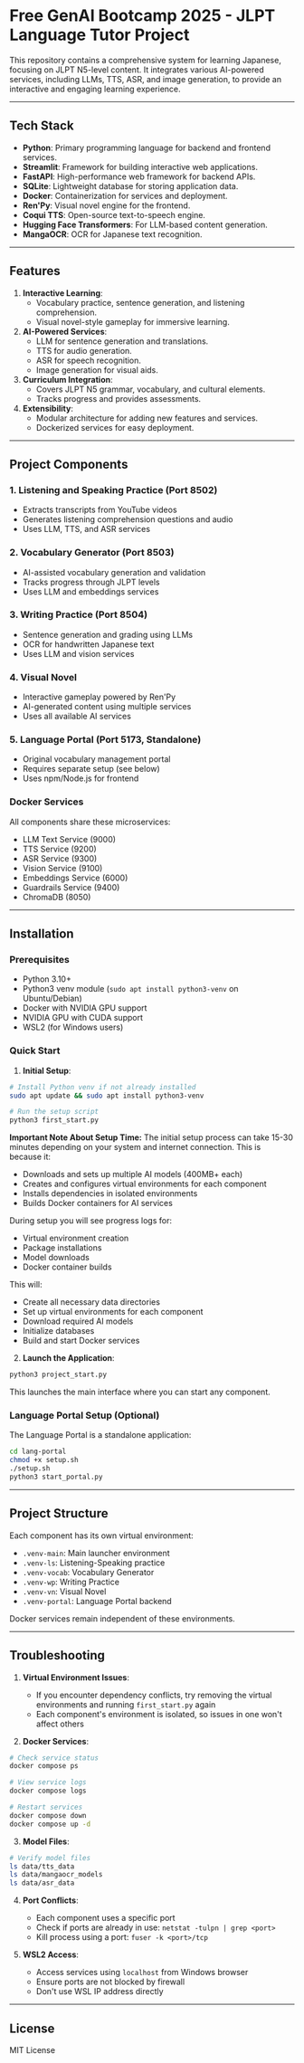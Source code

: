 # Free GenAI Bootcamp 2025 - JLPT Language Tutor Project

This repository contains a comprehensive system for learning Japanese, focusing on JLPT N5-level content. It integrates various AI-powered services, including LLMs, TTS, ASR, and image generation, to provide an interactive and engaging learning experience.

---

## **Tech Stack**
- **Python**: Primary programming language for backend and frontend services.
- **Streamlit**: Framework for building interactive web applications.
- **FastAPI**: High-performance web framework for backend APIs.
- **SQLite**: Lightweight database for storing application data.
- **Docker**: Containerization for services and deployment.
- **Ren'Py**: Visual novel engine for the frontend.
- **Coqui TTS**: Open-source text-to-speech engine.
- **Hugging Face Transformers**: For LLM-based content generation.
- **MangaOCR**: OCR for Japanese text recognition.

---

## **Features**
1. **Interactive Learning**: 
   - Vocabulary practice, sentence generation, and listening comprehension.
   - Visual novel-style gameplay for immersive learning.
2. **AI-Powered Services**:
   - LLM for sentence generation and translations.
   - TTS for audio generation.
   - ASR for speech recognition.
   - Image generation for visual aids.
3. **Curriculum Integration**:
   - Covers JLPT N5 grammar, vocabulary, and cultural elements.
   - Tracks progress and provides assessments.
4. **Extensibility**:
   - Modular architecture for adding new features and services.
   - Dockerized services for easy deployment.

---

## **Project Components**

### **1. Listening and Speaking Practice** (Port 8502)
- Extracts transcripts from YouTube videos
- Generates listening comprehension questions and audio
- Uses LLM, TTS, and ASR services

### **2. Vocabulary Generator** (Port 8503)
- AI-assisted vocabulary generation and validation
- Tracks progress through JLPT levels
- Uses LLM and embeddings services

### **3. Writing Practice** (Port 8504)
- Sentence generation and grading using LLMs
- OCR for handwritten Japanese text
- Uses LLM and vision services

### **4. Visual Novel**
- Interactive gameplay powered by Ren'Py
- AI-generated content using multiple services
- Uses all available AI services

### **5. Language Portal** (Port 5173, Standalone)
- Original vocabulary management portal
- Requires separate setup (see below)
- Uses npm/Node.js for frontend

### **Docker Services**
All components share these microservices:
- LLM Text Service (9000)
- TTS Service (9200)
- ASR Service (9300)
- Vision Service (9100)
- Embeddings Service (6000)
- Guardrails Service (9400)
- ChromaDB (8050)

---

## **Installation**

### **Prerequisites**
- Python 3.10+
- Python3 venv module (`sudo apt install python3-venv` on Ubuntu/Debian)
- Docker with NVIDIA GPU support
- NVIDIA GPU with CUDA support
- WSL2 (for Windows users)

### **Quick Start**

1. **Initial Setup**:
```bash
# Install Python venv if not already installed
sudo apt update && sudo apt install python3-venv

# Run the setup script
python3 first_start.py
```

**Important Note About Setup Time:**
The initial setup process can take 15-30 minutes depending on your system and internet connection. This is because it:
- Downloads and sets up multiple AI models (400MB+ each)
- Creates and configures virtual environments for each component
- Installs dependencies in isolated environments
- Builds Docker containers for AI services

During setup you will see progress logs for:
- Virtual environment creation
- Package installations
- Model downloads
- Docker container builds

This will:
- Create all necessary data directories
- Set up virtual environments for each component
- Download required AI models
- Initialize databases
- Build and start Docker services

2. **Launch the Application**:
```bash
python3 project_start.py
```
This launches the main interface where you can start any component.

### **Language Portal Setup** (Optional)
The Language Portal is a standalone application:
```bash
cd lang-portal
chmod +x setup.sh
./setup.sh
python3 start_portal.py
```

---

## **Project Structure**

Each component has its own virtual environment:
- `.venv-main`: Main launcher environment
- `.venv-ls`: Listening-Speaking practice
- `.venv-vocab`: Vocabulary Generator
- `.venv-wp`: Writing Practice
- `.venv-vn`: Visual Novel
- `.venv-portal`: Language Portal backend

Docker services remain independent of these environments.

---

## **Troubleshooting**

1. **Virtual Environment Issues**:
   - If you encounter dependency conflicts, try removing the virtual environments and running `first_start.py` again
   - Each component's environment is isolated, so issues in one won't affect others

2. **Docker Services**:
```bash
# Check service status
docker compose ps

# View service logs
docker compose logs

# Restart services
docker compose down
docker compose up -d
```

3. **Model Files**:
```bash
# Verify model files
ls data/tts_data
ls data/mangaocr_models
ls data/asr_data
```

4. **Port Conflicts**:
   - Each component uses a specific port
   - Check if ports are already in use: `netstat -tulpn | grep <port>`
   - Kill process using a port: `fuser -k <port>/tcp`

5. **WSL2 Access**:
   - Access services using `localhost` from Windows browser
   - Ensure ports are not blocked by firewall
   - Don't use WSL IP address directly

---

## **License**

MIT License